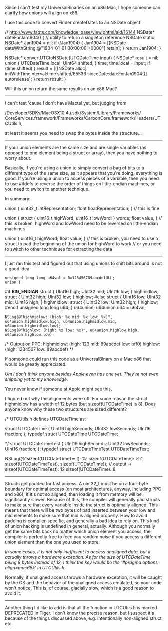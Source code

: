 

Since I can't test my UniversalBinaries on an x86 Mac, I hope someone can clarify how unions will align on x86.

I use this code to convert Finder createDates to an NSDate object:

    

// http://www.faqts.com/knowledge_base/view.phtml/aid/16144
NSDate* dateForJan1904() {              // utility to return a singleton reference NSDate
        static NSDate* Jan1904 = nil;
        if (!Jan1904) {
                Jan1904 = [[NSDate dateWithString:@"1904-01-01 00:00:00 +0000"] retain];
        }
        return Jan1904;
}

NSDate* convertUTCtoNSDate(UTCDateTime input) {
        NSDate* result = nil;
        union {
                UTCDateTime local;
                UInt64 shifted;
        } time;
        time.local = input;
        if (time.shifted) {
                result = [[[NSDate alloc] initWithTimeInterval:time.shifted/65536
                        sinceDate:dateForJan1904()] autorelease];
        }
        return result;
}



Will this union return the same results on an x86 Mac?

----

I can't test 'cause I don't have Mactel yet, but judging from

/Developer/SDKs/MacOSX10.4u.sdk/System/Library/Frameworks/
CoreServices.framework/Frameworks/CarbonCore.framework/Headers/UTCUtils.h,

at least it seems you need to swap the bytes inside the structure...

----

If your union elements are the same size and are single variables (as opposed to one element being a struct or array), then you have nothing to worry about.

Basically, if you're using a union to simply convert a bag of bits to a different type of the same size, as it appears that you're doing, everything is good. If you're using a union to access pieces of a variable, then you need to use #ifdefs to reverse the order of things on little-endian machines, or you need to switch to another technique.

In summary:
    
union {
   uint32_t intRepresentation;
   float floatRepresentation;
} // this is fine

union {
   struct {
      uint16_t highWord;
      uint16_t lowWord;
   } words;
   float value;
} // this is broken, highWord and lowWord need to be reversed on little-endian machines

union {
   uint16_t highWord;
   float value;
} // this is broken, you need to use a struct to pad the beginning of the union for highWord to work
  // or you need to switch to other techniques for extracting the data


----

I just ran this test and figured out that using unions to shift bits around is not a good idea.

    
	unsigned long long u64val = 0x123456789abcdefULL;
	union {
#if __BIG_ENDIAN__ 
		struct {
			UInt16 high;
			UInt32 mid;
			UInt16 low;
		} highmidlow;
		struct {
			UInt32 high;
			UInt32 low;
		} highlow; 
#else
		struct {
			UInt16 low;
			UInt32 mid;
			UInt16 high;
		} highmidlow;
		struct {
			UInt32 low;
			UInt32 high;
		} highlow; 
#endif
		unsigned long long u64;
	} u64union;
	u64union.u64 = u64val;
	
	NSLog(@"highmidlow: (high: %x mid: %x low: %x)", u64union.highmidlow.high, u64union.highmidlow.mid, u64union.highmidlow.low);
	NSLog(@"highlow: (high: %x low: %x)", u64union.highlow.high, u64union.highlow.low);

/*
    Output on PPC:
        highmidlow: (high: 123 mid: 89abcdef low: bff0)
        highlow: (high: 1234567 low: 89abcdef)
*/



If someone could run this code as a UniversalBinary on a Mac x86 that would be greatly appreciated.

*Um I don't think anyone besides Apple even has one yet. They're not even shipping yet to my knowledge.*

You never know if someone at Apple might see this.

I figured out why the alignments were off. For some reason the struct     highmidlow has a width of 12 bytes (but sizeof(UTCDateTime) is 8).
Does anyone know why these two structures are sized different?

    
/*
    UTCUtils.h defines UTCDateTime as:

struct UTCDateTime {
  UInt16              highSeconds;
  UInt32              lowSeconds;
  UInt16              fraction;
};
typedef struct UTCDateTime              UTCDateTime;

*/
struct UTCDateTimeTest {
  UInt16              highSeconds;
  UInt32              lowSeconds;
  UInt16              fraction;
};
typedef struct UTCDateTimeTest UTCDateTimeTest;



NSLog(@"sizeof(UTCDateTimeTest): %i sizeof(UTCDateTime): %i", sizeof(UTCDateTimeTest), sizeof(UTCDateTime));
// output -> sizeof(UTCDateTimeTest): 12 sizeof(UTCDateTime): 8

----

Structs get padded for fast access. A uint32_t must be on a four-byte boundary for optimal access (on most architectures, anyway, including PPC and x86); if it's not so aligned, then loading it from memory will be significantly slower. Because of this, the compiler will generally pad structs to make sure that every variable inside the struct is optimally aligned. This means that there will be two bytes of pad inserted between your low and mid elements to make sure that mid is aligned properly. How to avoid padding is compiler-specific, and generally a bad idea to rely on. This kind of union hacking is undefined in general, actually. Although you normally get the same bits back no matter which union element you access, the compiler is perfectly free to feed you random noise if you access a different union element than the one you used to store.

*In some cases, it is not only inefficient to access unaligned data, but it actually throws a hardware exception.  As for the size of UTCDateTime being 8 bytes instead of 12, I think the key would be the '#pragma options align=mac68k' in UTCUtils.h.*

Normally, if unaligned access throws a hardware exception, it will be caught by the OS and the behavior of the unaligned access emulated, so your code won't notice. This is, of course, glacially slow, which is a good reason to avoid it.

----

Another thing I'd like to add is that all the function in UTCUtils.h is marked DEPRECATED in Tiger.
I don't know the precise reason, but I suspect it's because of the things discussed above, e.g. intentionally non-aligned struct etc.
